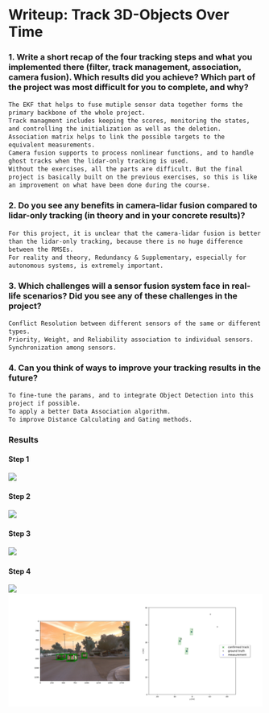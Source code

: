 # Writeup: Track 3D-Objects Over Time

### 1. Write a short recap of the four tracking steps and what you implemented there (filter, track management, association, camera fusion). Which results did you achieve? Which part of the project was most difficult for you to complete, and why?
	The EKF that helps to fuse mutiple sensor data together forms the primary backbone of the whole project. 
    Track managment includes keeping the scores, monitoring the states, and controlling the initialization as well as the deletion.
    Association matrix helps to link the possible targets to the equivalent measurements.
    Camera fusion supports to process nonlinear functions, and to handle ghost tracks when the lidar-only tracking is used.
    Without the exercises, all the parts are difficult. But the final project is basically built on the previous exercises, so this is like an improvement on what have been done during the course. 

### 2. Do you see any benefits in camera-lidar fusion compared to lidar-only tracking (in theory and in your concrete results)? 
	For this project, it is unclear that the camera-lidar fusion is better than the lidar-only tracking, because there is no huge difference between the RMSEs.
    For reality and theory, Redundancy & Supplementary, especially for autonomous systems, is extremely important.

### 3. Which challenges will a sensor fusion system face in real-life scenarios? Did you see any of these challenges in the project?
	Conflict Resolution between different sensors of the same or different types.
    Priority, Weight, and Reliability association to individual sensors.
    Synchronization among sensors.

### 4. Can you think of ways to improve your tracking results in the future?
	To fine-tune the params, and to integrate Object Detection into this project if possible.
	To apply a better Data Association algorithm.
    To improve Distance Calculating and Gating methods.


### Results
#### Step 1
<img src="images/S1.JPG"/>

#### Step 2
<img src="images/S2.JPG"/>

#### Step 3
<img src="images/S3.JPG"/>

#### Step 4
<img src="images/S4.JPG"/>

<img src="results/tracking168.png"/>

